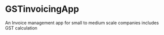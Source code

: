 # GSTinvoicingApp

An Invoice management app for small to medium scale companies includes GST calculation
